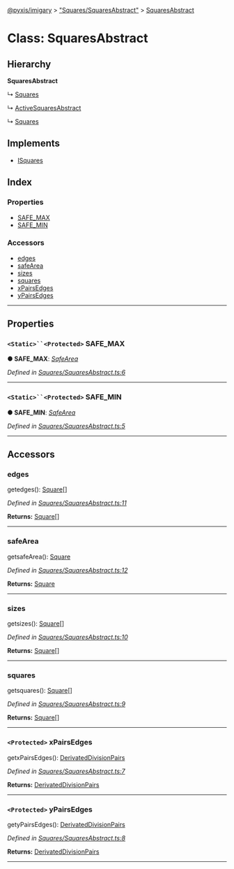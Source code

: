 [@pyxis/imigary](../README.md) > ["Squares/SquaresAbstract"](../modules/_squares_squaresabstract_.md) > [SquaresAbstract](../classes/_squares_squaresabstract_.squaresabstract.md)

# Class: SquaresAbstract

## Hierarchy

**SquaresAbstract**

↳  [Squares](_squares_squares_.squares.md)

↳  [ActiveSquaresAbstract](_activesquares_activesquaresabstract_.activesquaresabstract.md)

↳  [Squares](_activesquares_spec_.squares.md)

## Implements

* [ISquares](../interfaces/_squares_types_.isquares.md)

## Index

### Properties

* [SAFE_MAX](_squares_squaresabstract_.squaresabstract.md#safe_max)
* [SAFE_MIN](_squares_squaresabstract_.squaresabstract.md#safe_min)

### Accessors

* [edges](_squares_squaresabstract_.squaresabstract.md#edges)
* [safeArea](_squares_squaresabstract_.squaresabstract.md#safearea)
* [sizes](_squares_squaresabstract_.squaresabstract.md#sizes)
* [squares](_squares_squaresabstract_.squaresabstract.md#squares)
* [xPairsEdges](_squares_squaresabstract_.squaresabstract.md#xpairsedges)
* [yPairsEdges](_squares_squaresabstract_.squaresabstract.md#ypairsedges)

---

## Properties

<a id="safe_max"></a>

### `<Static>``<Protected>` SAFE_MAX

**● SAFE_MAX**: *[SafeArea](../enums/_squares_types_.safearea.md)*

*Defined in [Squares/SquaresAbstract.ts:6](https://github.com/creaux/pyxis/blob/04ce533/packages/imigary/src/Squares/SquaresAbstract.ts#L6)*

___
<a id="safe_min"></a>

### `<Static>``<Protected>` SAFE_MIN

**● SAFE_MIN**: *[SafeArea](../enums/_squares_types_.safearea.md)*

*Defined in [Squares/SquaresAbstract.ts:5](https://github.com/creaux/pyxis/blob/04ce533/packages/imigary/src/Squares/SquaresAbstract.ts#L5)*

___

## Accessors

<a id="edges"></a>

###  edges

getedges(): [Square](../modules/_squares_types_.md#square)[]

*Defined in [Squares/SquaresAbstract.ts:11](https://github.com/creaux/pyxis/blob/04ce533/packages/imigary/src/Squares/SquaresAbstract.ts#L11)*

**Returns:** [Square](../modules/_squares_types_.md#square)[]

___
<a id="safearea"></a>

###  safeArea

getsafeArea(): [Square](../modules/_squares_types_.md#square)

*Defined in [Squares/SquaresAbstract.ts:12](https://github.com/creaux/pyxis/blob/04ce533/packages/imigary/src/Squares/SquaresAbstract.ts#L12)*

**Returns:** [Square](../modules/_squares_types_.md#square)

___
<a id="sizes"></a>

###  sizes

getsizes(): [Square](../modules/_squares_types_.md#square)[]

*Defined in [Squares/SquaresAbstract.ts:10](https://github.com/creaux/pyxis/blob/04ce533/packages/imigary/src/Squares/SquaresAbstract.ts#L10)*

**Returns:** [Square](../modules/_squares_types_.md#square)[]

___
<a id="squares"></a>

###  squares

getsquares(): [Square](../modules/_squares_types_.md#square)[]

*Defined in [Squares/SquaresAbstract.ts:9](https://github.com/creaux/pyxis/blob/04ce533/packages/imigary/src/Squares/SquaresAbstract.ts#L9)*

**Returns:** [Square](../modules/_squares_types_.md#square)[]

___
<a id="xpairsedges"></a>

### `<Protected>` xPairsEdges

getxPairsEdges(): [DerivatedDivisionPairs](../modules/_division_types_.md#derivateddivisionpairs)

*Defined in [Squares/SquaresAbstract.ts:7](https://github.com/creaux/pyxis/blob/04ce533/packages/imigary/src/Squares/SquaresAbstract.ts#L7)*

**Returns:** [DerivatedDivisionPairs](../modules/_division_types_.md#derivateddivisionpairs)

___
<a id="ypairsedges"></a>

### `<Protected>` yPairsEdges

getyPairsEdges(): [DerivatedDivisionPairs](../modules/_division_types_.md#derivateddivisionpairs)

*Defined in [Squares/SquaresAbstract.ts:8](https://github.com/creaux/pyxis/blob/04ce533/packages/imigary/src/Squares/SquaresAbstract.ts#L8)*

**Returns:** [DerivatedDivisionPairs](../modules/_division_types_.md#derivateddivisionpairs)

___

